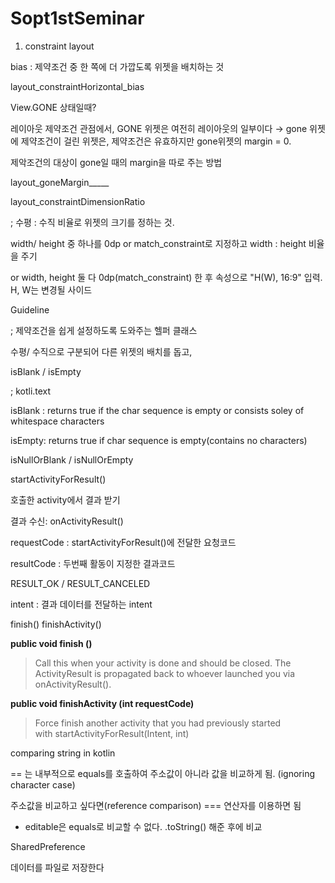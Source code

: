 # Sopt1stSeminar
1. constraint layout

bias : 제약조건 중 한 쪽에 더 가깝도록 위젯을 배치하는 것

layout_constraintHorizontal_bias

View.GONE 상태일때?

레이아웃 제약조건 관점에서, GONE 위젯은 여전히 레이아웃의 일부이다 → gone 위젯에 제약조건이 걸린 위젯은, 제약조건은 유효하지만 gone위젯의 margin = 0. 

제악조건의 대상이 gone일 때의 margin을 따로 주는 방법

layout_goneMargin_____

layout_constraintDimensionRatio

; 수평 : 수직 비율로 위젯의 크기를 정하는 것. 

width/ height 중 하나를 0dp or match_constraint로 지정하고 width : height 비율을 주기 

or width, height 둘 다 0dp(match_constraint) 한 후 속성으로 "H(W), 16:9" 입력. H, W는 변경될 사이드

Guideline

; 제약조건을 쉽게 설정하도록 도와주는 헬퍼 클래스

수평/ 수직으로 구분되어 다른 위젯의 배치를 돕고, 

isBlank / isEmpty

; kotli.text

isBlank :  returns true if the char sequence is empty or consists soley of whitespace characters

isEmpty: returns true if char sequence is empty(contains no characters)

isNullOrBlank / isNullOrEmpty

startActivityForResult()

호출한 activity에서 결과 받기

결과 수신: onActivityResult()

requestCode : startActivityForResult()에 전달한 요청코드

resultCode : 두번째 활동이 지정한 결과코드 

RESULT_OK / RESULT_CANCELED

intent : 결과 데이터를 전달하는 intent

finish() finishActivity()

**public void finish ()**

> Call this when your activity is done and should be closed. The ActivityResult is propagated back to whoever launched you via onActivityResult().

**public void finishActivity (int requestCode)**

> Force finish another activity that you had previously started with startActivityForResult(Intent, int)

comparing string in kotlin

== 는 내부적으로 equals를 호출하여 주소값이 아니라 값을 비교하게 됨. (ignoring character case)

주소값을 비교하고 싶다면(reference comparison) === 연산자를 이용하면 됨 

- editable은 equals로 비교할 수 없다. .toString() 해준 후에 비교

SharedPreference

데이터를 파일로 저장한다
